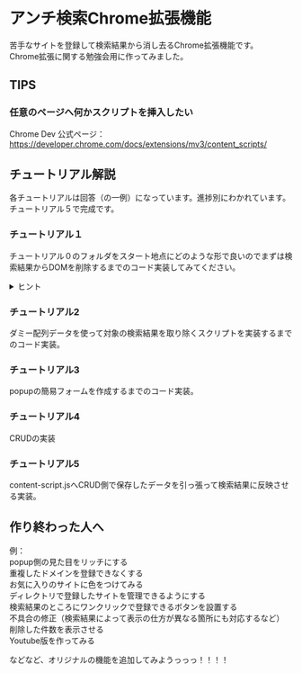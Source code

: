 # アンチ検索Chrome拡張機能
苦手なサイトを登録して検索結果から消し去るChrome拡張機能です。  
Chrome拡張に関する勉強会用に作ってみました。
  
  
## TIPS
  
### 任意のページへ何かスクリプトを挿入したい
Chrome Dev 公式ページ：https://developer.chrome.com/docs/extensions/mv3/content_scripts/
  
  
## チュートリアル解説
各チュートリアルは回答（の一例）になっています。進捗別にわかれています。チュートリアル５で完成です。
  
### チュートリアル１
チュートリアル０のフォルダをスタート地点にどのような形で良いのでまずは検索結果からDOMを削除するまでのコード実装してみてください。
  
<details>
<summary>ヒント</summary>
- manifest.jsonのcontent_scriptsのプロパティmatchに設定されたURLでコードが実行されます。
- chrome.action.onClicked.addListener を使うとURLがmatchしたタイミングを検知できます。
- ↑はブラウザサイドの検知になるためbackground.jsに関わります。
- chrome.scripting.executeScriptで任意のファイルを実行できます。
- content-script.jsは表示されたURLのDOMツリーに対してコードを実行できます。
- 任意のDOMを取得したい人はブラウザのDevツールで表示したHTMLに対して「JSパスをコピー」で単一DOMを取得できるコードをコピーできます。
</details>  
  
### チュートリアル2
ダミー配列データを使って対象の検索結果を取り除くスクリプトを実装するまでのコード実装。
  
### チュートリアル3
popupの簡易フォームを作成するまでのコード実装。
  
### チュートリアル4
CRUDの実装
  
### チュートリアル5
content-script.jsへCRUD側で保存したデータを引っ張って検索結果に反映させる実装。
## 作り終わった人へ
例：  
popup側の見た目をリッチにする  
重複したドメインを登録できなくする  
お気に入りのサイトに色をつけてみる  
ディレクトリで登録したサイトを管理できるようにする  
検索結果のところにワンクリックで登録できるボタンを設置する  
不具合の修正（検索結果によって表示の仕方が異なる箇所にも対応するなど）  
削除した件数を表示させる  
Youtube版を作ってみる  
  
  
などなど、オリジナルの機能を追加してみようっっっ！！！！  
